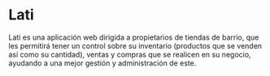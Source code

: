 # Lati
Lati es una aplicación web dirigida a propietarios de tiendas de barrio, que les permitirá tener un control sobre su inventario (productos que se venden así como su cantidad), ventas y compras que se realicen en su negocio, ayudando a una mejor gestión y administración de este.

